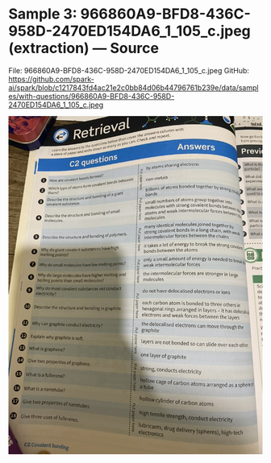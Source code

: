 # Sample 3: 966860A9-BFD8-436C-958D-2470ED154DA6_1_105_c.jpeg (extraction) — Source

File: 966860A9-BFD8-436C-958D-2470ED154DA6_1_105_c.jpeg
GitHub: https://github.com/spark-ai/spark/blob/c1217843fd4ac21e2c0bb84d06b44796761b239e/data/samples/with-questions/966860A9-BFD8-436C-958D-2470ED154DA6_1_105_c.jpeg

<img src="../../../../data/samples/with-questions/966860A9-BFD8-436C-958D-2470ED154DA6_1_105_c.jpeg" alt="966860A9-BFD8-436C-958D-2470ED154DA6_1_105_c.jpeg" width="1024">
